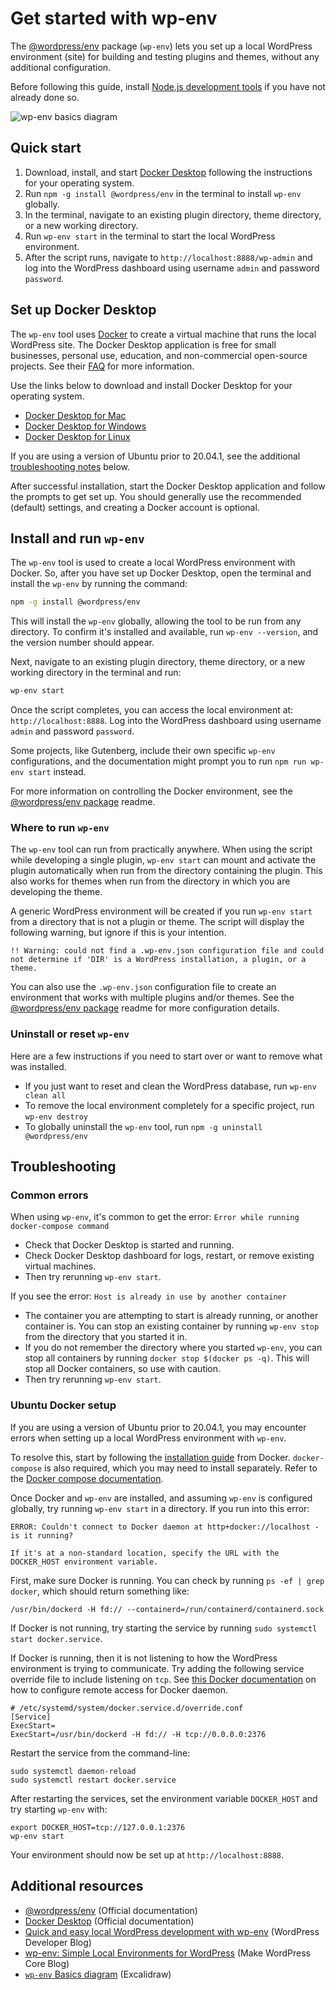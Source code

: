 # Get started with wp-env

The [@wordpress/env](https://www.npmjs.com/package/@wordpress/env) package (`wp-env`) lets you set up a local WordPress environment (site) for building and testing plugins and themes, without any additional configuration.

Before following this guide, install [Node.js development tools](/docs/getting-started/devenv#node-js-development-tools) if you have not already done so.

![wp-env basics diagram](https://developer.wordpress.org/files/2023/10/wp-env-diagram.png)

## Quick start

1. Download, install, and start [Docker Desktop](https://www.docker.com/products/docker-desktop) following the instructions for your operating system.
2. Run `npm -g install @wordpress/env` in the terminal to install `wp-env` globally.
3. In the terminal, navigate to an existing plugin directory, theme directory, or a new working directory.
4. Run `wp-env start` in the terminal to start the local WordPress environment.
5. After the script runs, navigate to <code>http://localhost:8888/wp-admin</code> and log into the WordPress dashboard using username `admin` and password `password`.

## Set up Docker Desktop

The `wp-env` tool uses [Docker](https://www.docker.com/) to create a virtual machine that runs the local WordPress site. The Docker Desktop application is free for small businesses, personal use, education, and non-commercial open-source projects. See their [FAQ](https://docs.docker.com/desktop/faqs/general/#do-i-need-to-pay-to-use-docker-desktop) for more information.

Use the links below to download and install Docker Desktop for your operating system.

- [Docker Desktop for Mac](https://docs.docker.com/desktop/install/mac-install/)
- [Docker Desktop for Windows](https://docs.docker.com/desktop/install/windows-install/)
- [Docker Desktop for Linux](https://docs.docker.com/desktop/install/linux-install/)

If you are using a version of Ubuntu prior to 20.04.1, see the additional [troubleshooting notes](#ubuntu-docker-setup) below.

After successful installation, start the Docker Desktop application and follow the prompts to get set up. You should generally use the recommended (default) settings, and creating a Docker account is optional.

## Install and run `wp-env`

The `wp-env` tool is used to create a local WordPress environment with Docker. So, after you have set up Docker Desktop, open the terminal and install the `wp-env` by running the command:

```sh
npm -g install @wordpress/env
```

This will install the `wp-env` globally, allowing the tool to be run from any directory. To confirm it's installed and available, run `wp-env --version`, and the version number should appear.

Next, navigate to an existing plugin directory, theme directory, or a new working directory in the terminal and run:

```sh
wp-env start
```

Once the script completes, you can access the local environment at: <code>http://localhost:8888</code>. Log into the WordPress dashboard using username `admin` and password `password`.

<div class="callout callout-tip">
    Some projects, like Gutenberg, include their own specific <code>wp-env</code> configurations, and the documentation might prompt you to run <code>npm run wp-env start</code> instead.
</div>

For more information on controlling the Docker environment, see the [@wordpress/env package](/packages/env/README.md) readme.

### Where to run `wp-env`

The `wp-env` tool can run from practically anywhere. When using the script while developing a single plugin, `wp-env start` can mount and activate the plugin automatically when run from the directory containing the plugin. This also works for themes when run from the directory in which you are developing the theme.

A generic WordPress environment will be created if you run `wp-env start` from a directory that is not a plugin or theme. The script will display the following warning, but ignore if this is your intention.

```
!! Warning: could not find a .wp-env.json configuration file and could not determine if 'DIR' is a WordPress installation, a plugin, or a theme.
```

You can also use the `.wp-env.json` configuration file to create an environment that works with multiple plugins and/or themes. See the [@wordpress/env package](/packages/env/README.md#wp-envjson) readme for more configuration details.

### Uninstall or reset `wp-env`

Here are a few instructions if you need to start over or want to remove what was installed.

- If you just want to reset and clean the WordPress database, run `wp-env clean all`
- To remove the local environment completely for a specific project, run `wp-env destroy`
- To globally uninstall the `wp-env` tool, run `npm -g uninstall @wordpress/env`

## Troubleshooting

### Common errors

When using `wp-env`, it's common to get the error: `Error while running docker-compose command`

- Check that Docker Desktop is started and running.
- Check Docker Desktop dashboard for logs, restart, or remove existing virtual machines.
- Then try rerunning `wp-env start`.

If you see the error: `Host is already in use by another container`

- The container you are attempting to start is already running, or another container is. You can stop an existing container by running `wp-env stop` from the directory that you started it in.
- If you do not remember the directory where you started `wp-env`, you can stop all containers by running `docker stop $(docker ps -q)`. This will stop all Docker containers, so use with caution.
- Then try rerunning `wp-env start`.

### Ubuntu Docker setup

If you are using a version of Ubuntu prior to 20.04.1, you may encounter errors when setting up a local WordPress environment with `wp-env`.

To resolve this, start by following the [installation guide](https://docs.docker.com/install/linux/docker-ce/ubuntu/) from Docker. `docker-compose` is also required, which you may need to install separately. Refer to the [Docker compose documentation](https://docs.docker.com/compose/install/).

Once Docker and `wp-env` are installed, and assuming `wp-env` is configured globally, try running `wp-env start` in a directory. If you run into this error:

```
ERROR: Couldn't connect to Docker daemon at http+docker://localhost - is it running?

If it's at a non-standard location, specify the URL with the DOCKER_HOST environment variable.
```

First, make sure Docker is running. You can check by running `ps -ef | grep docker`, which should return something like:

```
/usr/bin/dockerd -H fd:// --containerd=/run/containerd/containerd.sock
```

If Docker is not running, try starting the service by running `sudo systemctl start docker.service`.

If Docker is running, then it is not listening to how the WordPress environment is trying to communicate. Try adding the following service override file to include listening on `tcp`. See [this Docker documentation](https://docs.docker.com/config/daemon/remote-access/) on how to configure remote access for Docker daemon.

```
# /etc/systemd/system/docker.service.d/override.conf
[Service]
ExecStart=
ExecStart=/usr/bin/dockerd -H fd:// -H tcp://0.0.0.0:2376
```

Restart the service from the command-line:

```
sudo systemctl daemon-reload
sudo systemctl restart docker.service
```

After restarting the services, set the environment variable `DOCKER_HOST` and try starting `wp-env` with:

```
export DOCKER_HOST=tcp://127.0.0.1:2376
wp-env start
```

Your environment should now be set up at <code>http://localhost:8888</code>.

## Additional resources

- [@wordpress/env](https://www.npmjs.com/package/@wordpress/env) (Official documentation)
- [Docker Desktop](https://docs.docker.com/desktop) (Official documentation)
- [Quick and easy local WordPress development with wp-env](https://developer.wordpress.org/news/2023/03/quick-and-easy-local-wordpress-development-with-wp-env/) (WordPress Developer Blog)
- [wp-env: Simple Local Environments for WordPress](https://make.wordpress.org/core/2020/03/03/wp-env-simple-local-environments-for-wordpress/) (Make WordPress Core Blog)
- [`wp-env` Basics diagram](https://excalidraw.com/#json=8Tp55B-R6Z6-pNGtmenU6,_DeBR1IBxuHNIKPTVEaseA) (Excalidraw)

